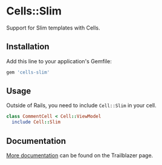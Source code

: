 # Cells::Slim

Support for Slim templates with Cells.

## Installation

Add this line to your application's Gemfile:

```ruby
gem 'cells-slim'
```

## Usage

Outside of Rails, you need to include `Cell::Slim` in your cell.

```ruby
class CommentCell < Cell::ViewModel
  include Cell::Slim
```

## Documentation

[More documentation](http://trailblazerb.org/gems/cells/templates.html) can be found on the Trailblazer page.
